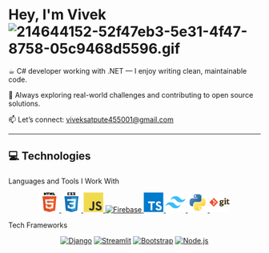 <h1 align="left">Hey, I'm Vivek <img data-target="animated-image.replacedImage" alt="214644152-52f47eb3-5e31-4f47-8758-05c9468d5596.gif" class="AnimatedImagePlayer-animatedImage" src="https://user-images.githubusercontent.com/74038190/214644152-52f47eb3-5e31-4f47-8758-05c9468d5596.gif" style="display: block; opacity: 1;width:50;height:50;"></h1>

<p align="left">☕︎ C# developer working with .NET — I enjoy writing clean, maintainable code.</p>
<p align="left">🚀 Always exploring real-world challenges and contributing to open source solutions.</p>
<p align="left">📫 Let’s connect: <a href="mailto:viveksatpute455001@gmail.com">viveksatpute455001@gmail.com</a></p>

---

## <p align="left">💻 Technologies</p>
<p align="left">Languages and Tools I Work With</p>
<p align="center">
  <a href="https://www.w3.org/html/" target="_blank" rel="noreferrer">
    <img src="https://raw.githubusercontent.com/devicons/devicon/master/icons/html5/html5-original-wordmark.svg" alt="HTML5" width="40" height="40"/>
  </a>
  <a href="https://www.w3schools.com/css/" target="_blank" rel="noreferrer">
    <img src="https://raw.githubusercontent.com/devicons/devicon/master/icons/css3/css3-original-wordmark.svg" alt="CSS3" width="40" height="40"/>
  </a>
  <a href="https://developer.mozilla.org/en-US/docs/Web/JavaScript" target="_blank" rel="noreferrer">
    <img src="https://raw.githubusercontent.com/devicons/devicon/master/icons/javascript/javascript-original.svg" alt="JavaScript" width="40" height="40"/>
  </a>
  <a href="https://firebase.google.com/" target="_blank" rel="noreferrer">
    <img src="https://www.vectorlogo.zone/logos/firebase/firebase-icon.svg" alt="Firebase" width="40" height="40"/>
  </a>
  <a href="https://www.typescriptlang.org/" target="_blank" rel="noreferrer">
    <img src="https://raw.githubusercontent.com/devicons/devicon/master/icons/typescript/typescript-original.svg" alt="TypeScript" width="40" height="40"/>
  </a>
  <a href="https://tailwindcss.com/" target="_blank" rel="noreferrer">
    <img src="https://raw.githubusercontent.com/devicons/devicon/refs/heads/master/icons/tailwindcss/tailwindcss-original.svg" alt="TailwindCSS" width="40" height="40"/>
  </a>
  <a href="https://www.python.org" target="_blank" rel="noreferrer">
    <img src="https://raw.githubusercontent.com/devicons/devicon/master/icons/python/python-original.svg" alt="Python" width="40" height="40"/>
  </a>
  <a target="_blank" rel="noopener noreferrer nofollow" href="https://raw.githubusercontent.com/github/explore/main/topics/git/git.png"><img height="40" alt="git" src="https://raw.githubusercontent.com/github/explore/main/topics/git/git.png" style="max-width: 100%;"></a>
</p>

<p align="left">Tech Frameworks</p>
<p align="center" dir="auto"><a target="_blank" rel="noopener noreferrer nofollow" href="https://camo.githubusercontent.com/eda76c2ec2590d4e0f924a92f87fd6411294dca1f3fd5a2662b0e85d833652b5/68747470733a2f2f696d672e736869656c64732e696f2f62616467652f446a616e676f2d726f79616c626c75652e7376673f7374796c653d666f722d7468652d6261646765266c6f676f3d446a616e676f266c6f676f436f6c6f723d7768697465"><img src="https://camo.githubusercontent.com/eda76c2ec2590d4e0f924a92f87fd6411294dca1f3fd5a2662b0e85d833652b5/68747470733a2f2f696d672e736869656c64732e696f2f62616467652f446a616e676f2d726f79616c626c75652e7376673f7374796c653d666f722d7468652d6261646765266c6f676f3d446a616e676f266c6f676f436f6c6f723d7768697465" alt="Django" data-canonical-src="https://img.shields.io/badge/Django-royalblue.svg?style=for-the-badge&amp;logo=Django&amp;logoColor=white" style="max-width: 100%;"></a>
<a target="_blank" rel="noopener noreferrer nofollow" href="https://camo.githubusercontent.com/b2efe86f2bf1e551dc961d66f2aa46447f1a4fc71db4c4a3ab691d5885812941/68747470733a2f2f696d672e736869656c64732e696f2f62616467652f53747265616d6c69742d726f79616c626c75652e7376673f7374796c653d666f722d7468652d6261646765266c6f676f3d53747265616d6c6974266c6f676f436f6c6f723d7768697465"><img src="https://camo.githubusercontent.com/b2efe86f2bf1e551dc961d66f2aa46447f1a4fc71db4c4a3ab691d5885812941/68747470733a2f2f696d672e736869656c64732e696f2f62616467652f53747265616d6c69742d726f79616c626c75652e7376673f7374796c653d666f722d7468652d6261646765266c6f676f3d53747265616d6c6974266c6f676f436f6c6f723d7768697465" alt="Streamlit" data-canonical-src="https://img.shields.io/badge/Streamlit-royalblue.svg?style=for-the-badge&amp;logo=Streamlit&amp;logoColor=white" style="max-width: 100%;"></a>
<a target="_blank" rel="noopener noreferrer nofollow" href="https://camo.githubusercontent.com/5149d814beaeca46fdf682d54f35d0d421faaf2146280398224e10feec062c69/68747470733a2f2f696d672e736869656c64732e696f2f62616467652f426f6f7473747261702d726f79616c626c75652e7376673f7374796c653d666f722d7468652d6261646765266c6f676f3d426f6f747374726170266c6f676f436f6c6f723d7768697465"><img src="https://camo.githubusercontent.com/5149d814beaeca46fdf682d54f35d0d421faaf2146280398224e10feec062c69/68747470733a2f2f696d672e736869656c64732e696f2f62616467652f426f6f7473747261702d726f79616c626c75652e7376673f7374796c653d666f722d7468652d6261646765266c6f676f3d426f6f747374726170266c6f676f436f6c6f723d7768697465" alt="Bootstrap" data-canonical-src="https://img.shields.io/badge/Bootstrap-royalblue.svg?style=for-the-badge&amp;logo=Bootstrap&amp;logoColor=white" style="max-width: 100%;"></a>
<a target="_blank" rel="noopener noreferrer nofollow" href="https://camo.githubusercontent.com/d2f776a2d12de2ac4a0e22e6483376a2e26a8ef2dc86e5cfe525aff1f4066e56/68747470733a2f2f696d672e736869656c64732e696f2f62616467652f4e6f64652e6a732d726f79616c626c75652e7376673f7374796c653d666f722d7468652d6261646765266c6f676f3d4e6f64652e6a73266c6f676f436f6c6f723d7768697465"><img src="https://camo.githubusercontent.com/d2f776a2d12de2ac4a0e22e6483376a2e26a8ef2dc86e5cfe525aff1f4066e56/68747470733a2f2f696d672e736869656c64732e696f2f62616467652f4e6f64652e6a732d726f79616c626c75652e7376673f7374796c653d666f722d7468652d6261646765266c6f676f3d4e6f64652e6a73266c6f676f436f6c6f723d7768697465" alt="Node.js" data-canonical-src="https://img.shields.io/badge/Node.js-royalblue.svg?style=for-the-badge&amp;logo=Node.js&amp;logoColor=white" style="max-width: 100%;"></a></p>
